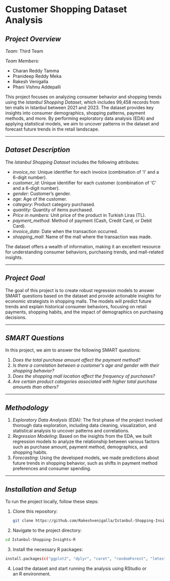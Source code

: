 # Customer Shopping Dataset Analysis

## *Project Overview*

*Team:* Third Team

*Team Members:*
- Charan Reddy Tamma
- Pranideep Reddy Meka
- Rakesh Venigalla
- Phani Vishnu Addepalli

This project focuses on analyzing consumer behavior and shopping trends using the *Istanbul Shopping Dataset*, which includes 99,458 records from ten malls in Istanbul between 2021 and 2023. The dataset provides key insights into consumer demographics, shopping patterns, payment methods, and more. By performing exploratory data analysis (EDA) and applying statistical models, we aim to uncover patterns in the dataset and forecast future trends in the retail landscape.

---

## *Dataset Description*

The *Istanbul Shopping Dataset* includes the following attributes:

- *invoice_no*: Unique identifier for each invoice (combination of 'I' and a 6-digit number).
- *customer_id*: Unique identifier for each customer (combination of 'C' and a 6-digit number).
- *gender*: Customer’s gender.
- *age*: Age of the customer.
- *category*: Product category purchased.
- *quantity*: Quantity of items purchased.
- *Price in numbers*: Unit price of the product in Turkish Liras (TL).
- *payment_method*: Method of payment (Cash, Credit Card, or Debit Card).
- *invoice_date*: Date when the transaction occurred.
- *shopping_mall*: Name of the mall where the transaction was made.

The dataset offers a wealth of information, making it an excellent resource for understanding consumer behaviors, purchasing trends, and mall-related insights.

---

## *Project Goal*

The goal of this project is to create robust regression models to answer SMART questions based on the dataset and provide actionable insights for economic strategists in shopping malls. The models will predict future trends and explain historical consumer behaviors, focusing on retail payments, shopping habits, and the impact of demographics on purchasing decisions.

---

## *SMART Questions*

In this project, we aim to answer the following SMART questions:

1. *Does the total purchase amount affect the payment method?*
2. *Is there a correlation between a customer's age and gender with their shopping behavior?*
3. *Does the shopping mall location affect the frequency of purchases?*
4. *Are certain product categories associated with higher total purchase amounts than others?*

---

## *Methodology*

1. *Exploratory Data Analysis (EDA)*: The first phase of the project involved thorough data exploration, including data cleaning, visualization, and statistical analysis to uncover patterns and correlations.
2. *Regression Modeling*: Based on the insights from the EDA, we built regression models to analyze the relationship between various factors such as purchase amount, payment method, demographics, and shopping habits.
3. *Forecasting*: Using the developed models, we made predictions about future trends in shopping behavior, such as shifts in payment method preferences and consumer spending.

---

## *Installation and Setup*

To run the project locally, follow these steps:

1. Clone this repository:
   ```bash
   git clone https://github.com/Rakeshvenigalla/Istanbul-Shopping-Insights-R.git
   ```
2. Navigate to the project directory:
  ```bash
  cd Istanbul-Shopping-Insights-R
  ```
3. Install the necessary R packages:
  ```bash
  install.packages(c("ggplot2", "dplyr", "caret", "randomForest", "lmtest"))
  ```
4. Load the dataset and start running the analysis using RStudio or an R environment.
